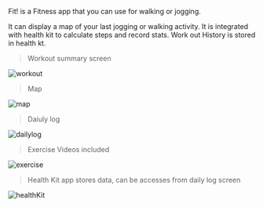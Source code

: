 
Fit! is a Fitness app that you can use for walking or jogging. 

It can display a map of your last jogging or walking activity. 
It is integrated with health kit to calculate steps and record stats. Work out History is stored in health kt.

> Workout summary screen

![workout](https://github.com/mahesh46/Fit-/assets/3464277/cb6a0787-7747-4dcf-a1f0-91c02554169b)


> Map 

![map](https://github.com/mahesh46/Fit-/assets/3464277/f42bdf3c-10c3-4aad-b579-e8f77d9977b2)


> Daiuly log

![dailylog](https://github.com/mahesh46/Fit-/assets/3464277/82d15897-d79c-4c75-807b-b428be83ec86)


> Exercise Videos included


![exercise](https://github.com/mahesh46/Fit-/assets/3464277/fab11467-c03b-442a-9fac-ad898082db88)


> Health Kit app stores data, can be accesses from daily log screen

![healthKit](https://github.com/mahesh46/Fit-/assets/3464277/86ba607a-a465-44d1-8dd2-d480f893363b)

